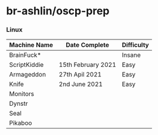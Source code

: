 # br-ashlin/oscp-prep

### Linux

| Machine Name | Date Complete      | Difficulty |
| ------------ | ------------------ | ---------- |
| BrainFuck\*  |                    | Insane     |
| ScriptKiddie | 15th February 2021 | Easy       |
| Armageddon   | 27th Apil 2021     | Easy       |
| Knife        | 2nd June 2021      | Easy       |
| Monitors     |                    |            |
| Dynstr       |                    |            |
| Seal         |                    |            |
| Pikaboo      |                    |            |
